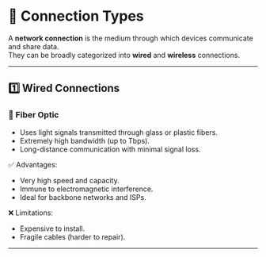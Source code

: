 # 🔌 Connection Types

A **network connection** is the medium through which devices communicate and share data.  
They can be broadly categorized into **wired** and **wireless** connections.

---

## 1️⃣ Wired Connections


### 🔦 Fiber Optic
- Uses light signals transmitted through glass or plastic fibers.
- Extremely high bandwidth (up to Tbps).
- Long-distance communication with minimal signal loss.

✅ Advantages:
- Very high speed and capacity.
- Immune to electromagnetic interference.
- Ideal for backbone networks and ISPs.

❌ Limitations:
- Expensive to install.
- Fragile cables (harder to repair).

---